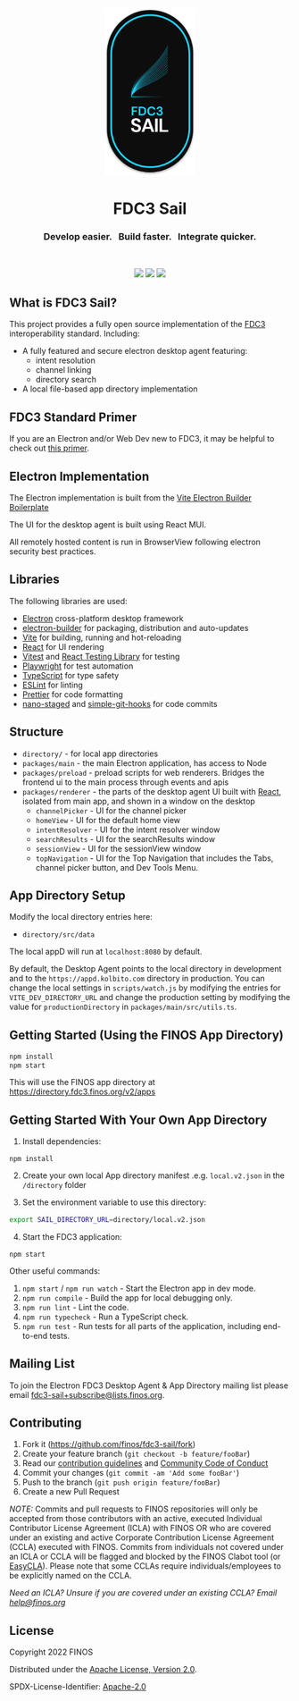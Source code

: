 <p align="center">
    <img height="300" src="./images/logo_bg_white_2x.png" alt="FDC3 Sail Icon">
</p>

<h1 align="center">FDC3 Sail</h3>

<h3 align="center">Develop easier. &nbsp; Build faster. &nbsp; Integrate quicker.</h3>

<br />

<p align="center">
    <a href="https://finosfoundation.atlassian.net/wiki/display/FINOS/Incubating"><img src="https://cdn.jsdelivr.net/gh/finos/contrib-toolbox@master/images/badge-incubating.svg"></a>
    <a href="https://bestpractices.coreinfrastructure.org/projects/6303"><img src="https://bestpractices.coreinfrastructure.org/projects/6303/badge"></a>
    <a href="https://github.com/finos/fdc3-sail/blob/main/LICENSE"><img src="https://img.shields.io/github/license/finos/fdc3-sail"></a>
</p>

## What is FDC3 Sail?

This project provides a fully open source implementation of the [FDC3](https://fdc3.finos.com) interoperability standard.  Including:
- A fully featured and secure electron desktop agent featuring:
    - intent resolution
    - channel linking
    - directory search
- A local file-based app directory implementation

## FDC3 Standard Primer

If you are an Electron and/or Web Dev new to FDC3, it may be helpful to check out [this primer](FDC3_PRIMER.md).

## Electron Implementation

The Electron implementation is built from the [Vite Electron Builder Boilerplate]

The UI for the desktop agent is built using React MUI.

All remotely hosted content is run in BrowserView following electron security best practices.


## Libraries

The following libraries are used:
- [Electron] cross-platform desktop framework
- [electron-builder] for packaging, distribution and auto-updates
- [Vite] for building, running and hot-reloading
- [React] for UI rendering
- [Vitest] and [React Testing Library] for testing
- [Playwright] for test automation
- [TypeScript] for type safety
- [ESLint] for linting
- [Prettier] for code formatting
- [nano-staged] and [simple-git-hooks] for code commits


[Electron]: https://github.com/electron/electron
[electron-builder]: https://github.com/electron-userland/electron-builder
[Vite]: https://github.com/vitejs/vite/
[Vite Electron Builder Boilerplate]: https://github.com/cawa-93/vite-electron-builder
[Vitest]: https://vitest.dev/
[React]: https://reactjs.org/
[MUI]: https://github.com/mui
[React Testing Library]: https://testing-library.com/docs/react-testing-library/intro/
[Typescript]: https://github.com/microsoft/TypeScript/
[Playwright]: https://playwright.dev
[Prettier]: https://prettier.io/
[ESLint]: https://eslint.org/
[nano-staged]: https://github.com/usmanyunusov/nano-staged
[simple-git-hooks]: https://github.com/toplenboren/simple-git-hooks

## Structure

- `directory/`   - for local app directories
- `packages/main` - the main Electron application, has access to Node
- `packages/preload` - preload scripts for web renderers.  Bridges the frontend ui to the main process through events and apis
- `packages/renderer` - the parts of the desktop agent UI built with [React], isolated from main app, and shown in a window on the desktop
    - `channelPicker` - UI for the channel picker
    - `homeView` - UI for the default home view
    - `intentResolver` - UI for the intent resolver window
    - `searchResults` - UI for the searchResults window
    - `sessionView` - UI for the sessionView window
    - `topNavigation` - UI for the Top Navigation that includes the Tabs, channel picker button, and Dev Tools Menu.

## App Directory Setup

Modify the local directory entries here:

- `directory/src/data`

The local appD will run at `localhost:8080` by default.

By default, the Desktop Agent points to the local directory in development and to the `https://appd.kolbito.com` directory in production.  You can change the local settings in `scripts/watch.js` by modifying the entries for `VITE_DEV_DIRECTORY_URL` and change the production setting by modifying the value for `productionDirectory` in `packages/main/src/utils.ts`.

## Getting Started (Using the FINOS App Directory)

~~~
npm install
npm start
~~~

This will use the FINOS app directory at https://directory.fdc3.finos.org/v2/apps

## Getting Started With Your Own App Directory

1. Install dependencies:

~~~
npm install
~~~

2. Create your own local App directory manifest .e.g. `local.v2.json` in the `/directory` folder


3. Set the environment variable to use this directory: 

~~~bash
export SAIL_DIRECTORY_URL=directory/local.v2.json
~~~

4. Start the FDC3 application:

~~~
npm start
~~~

Other useful commands:

1. `npm start` / `npm run watch` - Start the Electron app in dev mode.
2. `npm run compile` - Build the app for local debugging only.
3. `npm run lint` - Lint the code.
4. `npm run typecheck` - Run a TypeScript check.
5. `npm run test` - Run tests for all parts of the application, including end-to-end tests.

## Mailing List

To join the Electron FDC3 Desktop Agent & App Directory mailing list please email [fdc3-sail+subscribe@lists.finos.org](mailto:fdc3-sail+subscribe@lists.finos.org).


## Contributing

1. Fork it (<https://github.com/finos/fdc3-sail/fork>)
2. Create your feature branch (`git checkout -b feature/fooBar`)
3. Read our [contribution guidelines](.github/CONTRIBUTING.md) and [Community Code of Conduct](https://www.finos.org/code-of-conduct)
4. Commit your changes (`git commit -am 'Add some fooBar'`)
5. Push to the branch (`git push origin feature/fooBar`)
6. Create a new Pull Request

_NOTE:_ Commits and pull requests to FINOS repositories will only be accepted from those contributors with an active, executed Individual Contributor License Agreement (ICLA) with FINOS OR who are covered under an existing and active Corporate Contribution License Agreement (CCLA) executed with FINOS. Commits from individuals not covered under an ICLA or CCLA will be flagged and blocked by the FINOS Clabot tool (or [EasyCLA](https://github.com/finos/community/blob/master/governance/Software-Projects/EasyCLA.md)). Please note that some CCLAs require individuals/employees to be explicitly named on the CCLA.

*Need an ICLA? Unsure if you are covered under an existing CCLA? Email [help@finos.org](mailto:help@finos.org)*


## License

Copyright 2022 FINOS

Distributed under the [Apache License, Version 2.0](http://www.apache.org/licenses/LICENSE-2.0).

SPDX-License-Identifier: [Apache-2.0](https://spdx.org/licenses/Apache-2.0)
